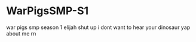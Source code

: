 # WarPigsSMP-S1
war pigs smp season 1 elijah shut up i dont want to hear your dinosaur yap about me rn
